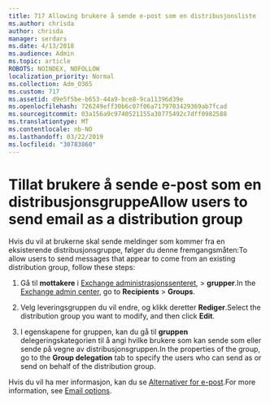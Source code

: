 ```yaml
---
title: 717 Allowing brukere å sende e-post som en distribusjonsliste
ms.author: chrisda
author: chrisda
manager: serdars
ms.date: 4/13/2018
ms.audience: Admin
ms.topic: article
ROBOTS: NOINDEX, NOFOLLOW
localization_priority: Normal
ms.collection: Adm_O365
ms.custom: 717
ms.assetid: d9e5f5be-b653-44a9-bce8-9ca11396d39e
ms.openlocfilehash: 726249eff30b6c07f06a7179703429369ab7fcad
ms.sourcegitcommit: 03a156a9c9740521155a30775492c7dff0982588
ms.translationtype: MT
ms.contentlocale: nb-NO
ms.lasthandoff: 03/22/2019
ms.locfileid: "30783860"
---
```

# <a name="allow-users-to-send-email-as-a-distribution-group"></a><span data-ttu-id="f5b12-102">Tillat brukere å sende e-post som en distribusjonsgruppe</span><span class="sxs-lookup"><span data-stu-id="f5b12-102">Allow users to send email as a distribution group</span></span>

<span data-ttu-id="f5b12-103">Hvis du vil at brukerne skal sende meldinger som kommer fra en eksisterende distribusjonsgruppe, følger du denne fremgangsmåten:</span><span class="sxs-lookup"><span data-stu-id="f5b12-103">To allow users to send messages that appear to come from an existing distribution group, follow these steps:</span></span>
  
1. <span data-ttu-id="f5b12-104">Gå til **mottakere** i [Exchange administrasjonssenteret](https://outlook.office365.com/ecp/), \> **grupper**.</span><span class="sxs-lookup"><span data-stu-id="f5b12-104">In the [Exchange admin center](https://outlook.office365.com/ecp/), go to **Recipients** \> **Groups**.</span></span>
    
2. <span data-ttu-id="f5b12-105">Velg leveringsgruppen du vil endre, og klikk deretter **Rediger**.</span><span class="sxs-lookup"><span data-stu-id="f5b12-105">Select the distribution group you want to modify, and then click **Edit**.</span></span>
    
3. <span data-ttu-id="f5b12-106">I egenskapene for gruppen, kan du gå til **gruppen** delegeringskategorien til å angi hvilke brukere som kan sende som eller sende på vegne av distribusjonsgruppen.</span><span class="sxs-lookup"><span data-stu-id="f5b12-106">In the properties of the group, go to the **Group delegation** tab to specify the users who can send as or send on behalf of the distribution group.</span></span> 
    
<span data-ttu-id="f5b12-107">Hvis du vil ha mer informasjon, kan du se [Alternativer for e-post](https://technet.microsoft.com/library/bb124513.aspx#groupdelegation).</span><span class="sxs-lookup"><span data-stu-id="f5b12-107">For more information, see [Email options](https://technet.microsoft.com/library/bb124513.aspx#groupdelegation).</span></span>
  

